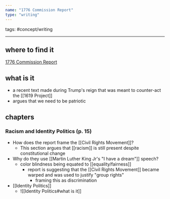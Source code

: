 ```yaml
---
name: "1776 Commission Report"
type: "writing"
---
```


tags: #concept/writing
___


## where to find it
[1776 Commission Report](https://drive.google.com/drive/folders/1eyYeronY6NL9l5G6J6R6rifb-r0nySab)

## what is it
- a recent text made during Trump's reign that was meant to counter-act the [[1619 Project]] 
- argues that we need to be patriotic

## chapters

### Racism and Identity Politics (p. 15)
- How does the report frame the [[Civil Rights Movement]]?
	- This section argues that [[racism]] is still present despite constitutional change
- Why do they use [[Martin Luther King Jr's "I have a dream"]] speech?
	- color blindness being equated to [[equality/fairness]]
		- report is suggesting that the [[Civil Rights Movement]] became warped and was used to justify "group rights"
			- framing this as discrimination
- [[Identity Politics]]
	- ![[Identity Politics#what is it]] 